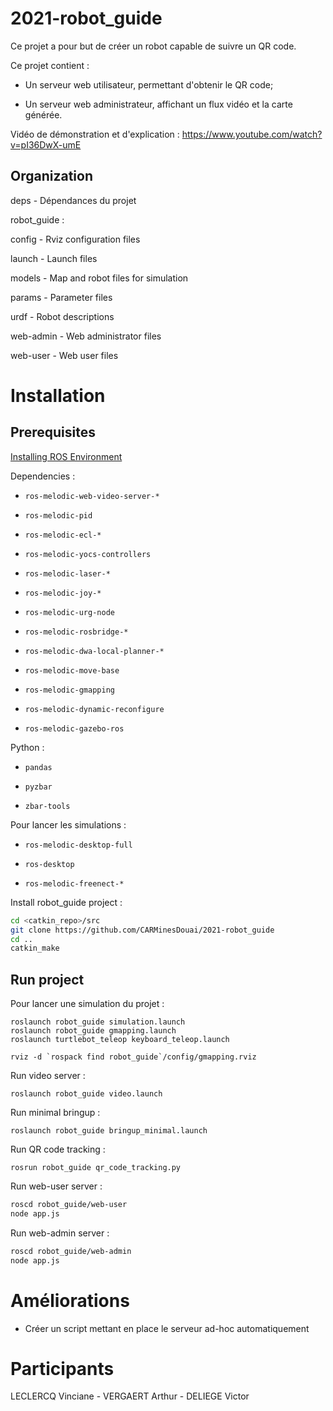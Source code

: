 # 2021-robot_guide

Ce projet a pour but de créer un robot capable de suivre un QR code.

Ce projet contient :

* Un serveur web utilisateur, permettant d'obtenir le QR code;

* Un serveur web administrateur, affichant un flux vidéo et la carte générée.

Vidéo de démonstration et d'explication : https://www.youtube.com/watch?v=pI36DwX-umE

## Organization

deps		-	Dépendances du projet

robot_guide :

config      -   Rviz configuration files

launch		- 	Launch files

models		- 	Map and robot files for simulation

params		- 	Parameter files

urdf		- 	Robot descriptions

web-admin		- 	Web administrator files

web-user		- 	Web user files

# Installation

## Prerequisites

[Installing ROS Environment](http://wiki.ros.org/fr/ROS/Tutorials/InstallingandConfiguringROSEnvironment)

Dependencies :

* `ros-melodic-web-video-server-*`

* `ros-melodic-pid`

* `ros-melodic-ecl-*`

* `ros-melodic-yocs-controllers`

* `ros-melodic-laser-*`

* `ros-melodic-joy-*`

* `ros-melodic-urg-node`

* `ros-melodic-rosbridge-*`

* `ros-melodic-dwa-local-planner-*`

* `ros-melodic-move-base`

* `ros-melodic-gmapping`

* `ros-melodic-dynamic-reconfigure`

* `ros-melodic-gazebo-ros`

Python :

* `pandas`

* `pyzbar`

* `zbar-tools`

Pour lancer les simulations :

* `ros-melodic-desktop-full`

* `ros-desktop`

* `ros-melodic-freenect-*`

Install robot_guide project :

```bash
cd <catkin_repo>/src
git clone https://github.com/CARMinesDouai/2021-robot_guide
cd ..
catkin_make
```

## Run project

Pour lancer une simulation du projet :

```
roslaunch robot_guide simulation.launch
roslaunch robot_guide gmapping.launch
roslaunch turtlebot_teleop keyboard_teleop.launch

rviz -d `rospack find robot_guide`/config/gmapping.rviz
```

Run video server :

`roslaunch robot_guide video.launch`

Run minimal bringup :

`roslaunch robot_guide bringup_minimal.launch`

Run QR code tracking :

`rosrun robot_guide qr_code_tracking.py`

Run web-user server :

```bash
roscd robot_guide/web-user
node app.js
```

Run web-admin server :

```bash
roscd robot_guide/web-admin
node app.js
```

# Améliorations

* Créer un script mettant en place le serveur ad-hoc automatiquement

# Participants
LECLERCQ Vinciane - VERGAERT Arthur - DELIEGE Victor
